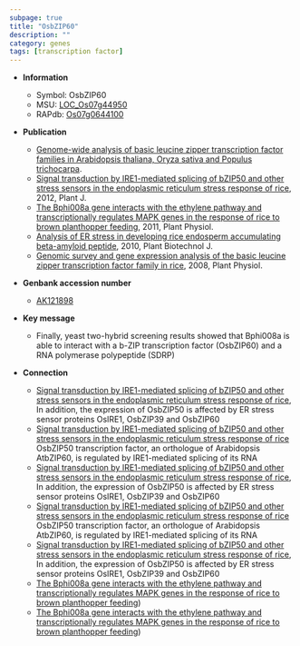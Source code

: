 ```yaml
---
subpage: true
title: "OsbZIP60"
description: ""
category: genes
tags: [transcription factor]
---
```


* **Information**  
    + Symbol: OsbZIP60  
    + MSU: [LOC_Os07g44950](http://rice.plantbiology.msu.edu/cgi-bin/ORF_infopage.cgi?orf=LOC_Os07g44950)  
    + RAPdb: [Os07g0644100](http://rapdb.dna.affrc.go.jp/viewer/gbrowse_details/irgsp1?name=Os07g0644100)  

* **Publication**  
    + [Genome-wide analysis of basic leucine zipper transcription factor families in Arabidopsis thaliana, Oryza sativa and Populus trichocarpa](English+Edition).
    + [Signal transduction by IRE1-mediated splicing of bZIP50 and other stress sensors in the endoplasmic reticulum stress response of rice](http://www.ncbi.nlm.nih.gov/pubmed?term=Signal+transduction+by+IRE1-mediated+splicing+of+bZIP50+and+other+stress+sensors+in+the+endoplasmic+reticulum+stress+response+of+rice%5BTitle%5D), 2012, Plant J.
    + [The Bphi008a gene interacts with the ethylene pathway and transcriptionally regulates MAPK genes in the response of rice to brown planthopper feeding](http://www.ncbi.nlm.nih.gov/pubmed?term=The+Bphi008a+gene+interacts+with+the+ethylene+pathway+and+transcriptionally+regulates+MAPK+genes+in+the+response+of+rice+to+brown+planthopper+feeding%5BTitle%5D), 2011, Plant Physiol.
    + [Analysis of ER stress in developing rice endosperm accumulating beta-amyloid peptide](http://www.ncbi.nlm.nih.gov/pubmed?term=Analysis+of+ER+stress+in+developing+rice+endosperm+accumulating+beta-amyloid+peptide%5BTitle%5D), 2010, Plant Biotechnol J.
    + [Genomic survey and gene expression analysis of the basic leucine zipper transcription factor family in rice](http://www.ncbi.nlm.nih.gov/pubmed?term=Genomic+survey+and+gene+expression+analysis+of+the+basic+leucine+zipper+transcription+factor+family+in+rice%5BTitle%5D), 2008, Plant Physiol.

* **Genbank accession number**  
    + [AK121898](http://www.ncbi.nlm.nih.gov/nuccore/AK121898)

* **Key message**  
    + Finally, yeast two-hybrid screening results showed that Bphi008a is able to interact with a b-ZIP transcription factor (OsbZIP60) and a RNA polymerase polypeptide (SDRP)

* **Connection**  
    + [Signal transduction by IRE1-mediated splicing of bZIP50 and other stress sensors in the endoplasmic reticulum stress response of rice](http://www.ncbi.nlm.nih.gov/pubmed?term=Signal+transduction+by+IRE1-mediated+splicing+of+bZIP50+and+other+stress+sensors+in+the+endoplasmic+reticulum+stress+response+of+rice%5BTitle%5D), In addition, the expression of OsbZIP50 is affected by ER stress sensor proteins OsIRE1, OsbZIP39 and OsbZIP60
    + [Signal transduction by IRE1-mediated splicing of bZIP50 and other stress sensors in the endoplasmic reticulum stress response of rice](rice) OsbZIP50 transcription factor, an orthologue of Arabidopsis AtbZIP60, is regulated by IRE1-mediated splicing of its RNA
    + [Signal transduction by IRE1-mediated splicing of bZIP50 and other stress sensors in the endoplasmic reticulum stress response of rice](http://www.ncbi.nlm.nih.gov/pubmed?term=Signal+transduction+by+IRE1-mediated+splicing+of+bZIP50+and+other+stress+sensors+in+the+endoplasmic+reticulum+stress+response+of+rice%5BTitle%5D), In addition, the expression of OsbZIP50 is affected by ER stress sensor proteins OsIRE1, OsbZIP39 and OsbZIP60
    + [Signal transduction by IRE1-mediated splicing of bZIP50 and other stress sensors in the endoplasmic reticulum stress response of rice](rice) OsbZIP50 transcription factor, an orthologue of Arabidopsis AtbZIP60, is regulated by IRE1-mediated splicing of its RNA
    + [Signal transduction by IRE1-mediated splicing of bZIP50 and other stress sensors in the endoplasmic reticulum stress response of rice](http://www.ncbi.nlm.nih.gov/pubmed?term=Signal+transduction+by+IRE1-mediated+splicing+of+bZIP50+and+other+stress+sensors+in+the+endoplasmic+reticulum+stress+response+of+rice%5BTitle%5D), In addition, the expression of OsbZIP50 is affected by ER stress sensor proteins OsIRE1, OsbZIP39 and OsbZIP60
    + [The Bphi008a gene interacts with the ethylene pathway and transcriptionally regulates MAPK genes in the response of rice to brown planthopper feeding](SDRP))
    + [The Bphi008a gene interacts with the ethylene pathway and transcriptionally regulates MAPK genes in the response of rice to brown planthopper feeding](SDRP))



